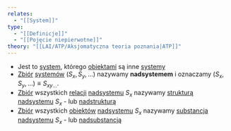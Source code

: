 ```yaml
---
relates:
  - "[[System]]"
type:
  - "[[Definicje]]"
  - "[[Pojęcie niepierwotne]]"
theory: "[[LAI/ATP/Aksjomatyczna teoria poznania|ATP]]"
---
```

- Jest to [system](System.md), którego [obiektami](LAI/ATP/Pojęcia%20pierwotne/Obiekt%20elementarny.md) są inne [systemy](System.md)
- [Zbiór](Zbiór.md) [systemów](System.md) $(S_{x}, S_{y}, \dots)$ nazywamy **nadsystemem** i oznaczamy $(S_{x}, S_{y}, \dots) \equiv S_{xy\dots}$.
- [Zbiór](Zbiór.md) wszystkich [relacji](Relacja.md) [nadsystemu](Nadsystem.md) $S_{x}$ nazywamy [strukturą nadsystemu](Struktura%20nadsystemu.md) $S_{x}$ - lub [nadstrukturą](Struktura%20nadsystemu.md)
- [Zbiór](Zbiór.md) wszystkich [obiektów](LAI/ATP/Pojęcia%20pierwotne/Obiekt%20elementarny.md) [nadsystemu](Nadsystem.md) $S_{x}$ nazywamy [substancja nadsystemu](Substancja%20nadsystemu.md) $S_{x}$ - lub [nadsubstancją](Substancja%20nadsystemu.md)